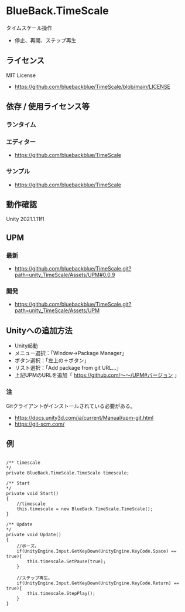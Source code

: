 # BlueBack.TimeScale
タイムスケール操作
* 停止、再開、ステップ再生

## ライセンス
MIT License
* https://github.com/bluebackblue/TimeScale/blob/main/LICENSE

## 依存 / 使用ライセンス等
### ランタイム
### エディター
* https://github.com/bluebackblue/TimeScale
### サンプル
* https://github.com/bluebackblue/TimeScale

## 動作確認
Unity 2021.1.11f1

## UPM
### 最新
* https://github.com/bluebackblue/TimeScale.git?path=unity_TimeScale/Assets/UPM#0.0.9
### 開発
* https://github.com/bluebackblue/TimeScale.git?path=unity_TimeScale/Assets/UPM

## Unityへの追加方法
* Unity起動
* メニュー選択：「Window->Package Manager」
* ボタン選択：「左上の＋ボタン」
* リスト選択：「Add package from git URL...」
* 上記UPMのURLを追加「 https://github.com/～～/UPM#バージョン 」
### 注
Gitクライアントがインストールされている必要がある。
* https://docs.unity3d.com/ja/current/Manual/upm-git.html
* https://git-scm.com/

## 例
```

/** timescale
*/
private BlueBack.TimeScale.TimeScale timescale;

/** Start
*/
private void Start()
{
	//timescale
	this.timescale = new BlueBack.TimeScale.TimeScale();
}

/** Update
*/
private void Update()
{
	//ポーズ。
	if(UnityEngine.Input.GetKeyDown(UnityEngine.KeyCode.Space) == true){
		this.timescale.SetPause(true);
	}

	//ステップ再生。
	if(UnityEngine.Input.GetKeyDown(UnityEngine.KeyCode.Return) == true){
		this.timescale.StepPlay();
	}
}

```

